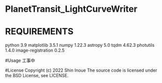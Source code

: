 # PlanetTransit_LightCurveWriter

# REQUIREMENTS
python               3.9
matplotlib           3.5.1
numpy                1.22.3
astropy              5.0
tqdm                 4.62.3
photutils            1.4.0
image-registration   0.2.5

#Usage
工事中

#License
Copyright (c) 2022 Shin Inoue
The source code is licensed under the BSD License, see LICENSE.
